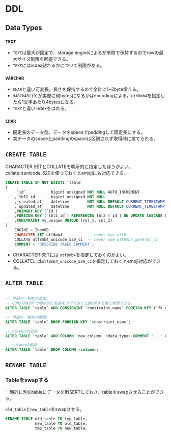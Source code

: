 # DDL

## Data Types

### `TEXT`

* `TEXT`は最大が固定で、storage engineによるが参照で保持するのでrowの最大サイズ制限を回避できる。
* `TEXT`にはindex貼れるかについて制限がある。

### `VARCHAR`

* `CHAR`と違い可変長。長さを保持するので余計に1~2byte増える。
* `VARCHAR(10)`が実際に何bytesになるかはencodingによる。`utf8mb4`を指定したら1文字あたり4bytesになる。
* `TEXT`と違いindexをはれる。

### `CHAR`

* 固定長のデータ型。データをspaceでpaddingして固定長にする。
* 実データのspaceとpaddingのspaceは区別されず取得時に捨てられる。


## `CREATE TABLE`

CHARACTER SETとCOLLATEを明示的に指定したほうがよい。  
collateはunicode_520を使っておくとemojiにも対応できる。

```sql
CREATE TABLE IF NOT EXISTS `table`
(
     `id`           bigint unsigned NOT NULL AUTO_INCREMENT
    ,`tbl2_id`      bigint unsigned NOT NULL
    ,`created_at`   datetime        NOT NULL DEFAULT CURRENT_TIMESTAMP
    ,`updated_at`   datetime        NOT NULL DEFAULT CURRENT_TIMESTAMP ON UPDATE CURRENT_TIMESTAMP
    ,PRIMARY KEY (`id`)
    ,FOREIGN KEY (`tbl2_id`) REFERENCES tbl2 (`id`) ON UPDATE CASCADE ON DELETE CASCADE
    ,CONSTRAINT my_unique UNIQUE (col_1, col_2)
)
    ENGINE = InnoDB
    CHARACTER SET utf8mb4           -- never use utf8
    COLLATE utf8mb4_unicode_520_ci  -- never use utf8mb4_general_ci
    COMMENT = 'DESCRIBE TABLE COMMENT';
```

* CHARACTER SETには `utf8mb4`を指定しておくのがよい。
* COLLATEには`utf8mb4_unicode_520_ci`を指定しておくとemoji対応ができる。

## `ALTER TABLE`

```sql

-- 外部キー制約の追加。
-- CONSTRAINTで明示的に名前をつけておくとDROPする際に参照できる。
ALTER TABLE `table` ADD CONSTRAINT `constraint_name` FOREIGN KEY (`fk_col`) REFERENCES `ref_tables` (`ref_col`);

-- 外部キー制約の削除。
ALTER TABLE `table` DROP FOREIGN KEY `constraint_name`;

-- columnの追加
ALTER TABLE `table` ADD COLUMN `new_column` <data_type> COMMENT '...' AFTER `prev_column`;

-- columnの削除
ALTER TABLE `table` DROP COLUMN <column>;
```

## `RENAME TABLE`

### Tableをswapする

一時的に別のtableにデータをINSERTしておき、tableをswapさせることができる。  

`old_table`と`new_table`をswapさせる。

```sql
RENAME TABLE old_table TO tmp_table,
             new_table TO old_table,
             tmp_table TO new_table;
```

